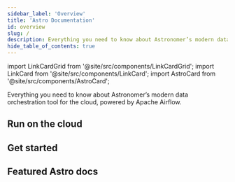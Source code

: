 ```yaml
---
sidebar_label: 'Overview'
title: 'Astro Documentation'
id: overview
slug: /
description: Everything you need to know about Astronomer’s modern data orchestration tool for the cloud, powered by Apache Airflow.
hide_table_of_contents: true
---
```


import LinkCardGrid from '@site/src/components/LinkCardGrid';
import LinkCard from '@site/src/components/LinkCard';
import AstroCard from '@site/src/components/AstroCard';

<p class="DocItem__header-description">Everything you need to know about Astronomer’s modern data orchestration tool for the cloud, powered by Apache Airflow.</p>

<AstroCard />

## Run on the cloud

<LinkCardGrid>
  <LinkCard topIcon label="Create a Deployment" description="A Deployment is an instance of Apache Airflow hosted on Astro." href="/astro/create-deployment" icon="/img/deployment.svg" />
  <LinkCard topIcon label="Deploy code" description="Get your DAGs up and running on Astro." href="/astro/deploy-code" icon="/img/code.svg" />
  <LinkCard topIcon label="Automate with CI/CD" description="Push code to Astro using templates for popular CI/CD tools." href="/astro/ci-cd-templates/template-overview" icon="/img/automation.svg" />
</LinkCardGrid>

## Get started

<LinkCardGrid>
  <LinkCard label="I'm unfamiliar with Apache Airflow" description="Use tutorials and concepts to learn everything you need to know about running Airflow." href="/learn/" icon="/img/airflow-logo.png" />
  <LinkCard label="I'm ready to create my first project" description="Learn how to create an Astro project and run it locally with the Astro command-line interface (CLI)." href="/astro/create-first-dag" icon="/img/astro-monogram.svg" />
</LinkCardGrid>

## Featured Astro docs

<LinkCardGrid>
  <LinkCard truncate label="Get started with the Astro CLI" description="Create an Astro project and run it locally to start developing your DAGs." href="/astro/cli/get-started-cli" />
  <LinkCard truncate label="Automate code deploys with CI/CD" description="Configure your Airflow environments to run faster and cost less." href="/astro/set-up-ci-cd" />
  <LinkCard truncate label="Deploy code to Astro" description="Use the Astro CLI to push your Astro project to a Deployment" href="/astro/deploy-code" />
</LinkCardGrid>
